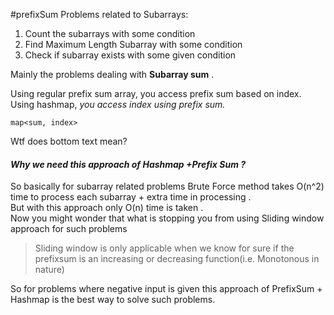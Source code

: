 #prefixSum
Problems related to Subarrays:

1. Count the subarrays with some condition
2. Find Maximum Length Subarray with some condition
3. Check if subarray exists with some given condition

Mainly the problems dealing with **Subarray sum** .

Using regular prefix sum array, you access prefix sum based on index.
Using hashmap, *you access index using prefix sum.*

`map<sum, index>`

Wtf does bottom text mean?
#### _Why we need this approach of Hashmap +Prefix Sum ?_

So basically for subarray related problems Brute Force method takes O(n^2) time to process each subarray + extra time in processing .  
But with this approach only O(n) time is taken .  
Now you might wonder that what is stopping you from using Sliding window approach for such problems

> Sliding window is only applicable when we know for sure if the prefixsum is an increasing or decreasing function(i.e. Monotonous in nature)

So for problems where negative input is given this approach of PrefixSum + Hashmap is the best way to solve such problems.

